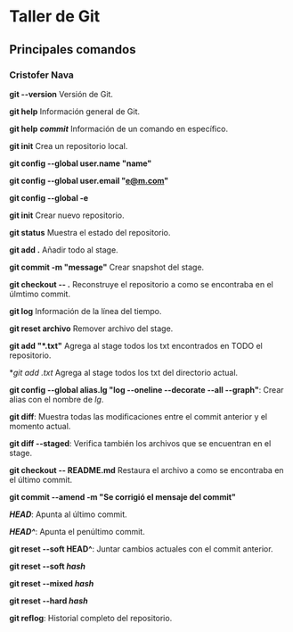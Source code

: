 # Taller de Git
## Principales comandos
### Cristofer Nava

**git --version** Versión de Git.

**git help** Información general de Git.

**git help** ***commit*** Información de un comando en específico.

**git init** Crea un repositorio local.

**git config --global user.name "name"**

**git config --global user.email "e@m.com"**

**git config --global -e**

**git init** Crear nuevo repositorio.

**git status** Muestra el estado del repositorio.

**git add .** Añadir todo al stage.

**git commit -m "message"** Crear snapshot del stage.

**git checkout -- .** Reconstruye el repositorio a como se encontraba en el úlmtimo commit.

**git log** Información de la línea del tiempo.

**git reset archivo** Remover archivo del stage.

**git add "*.txt"** Agrega al stage todos los txt encontrados en TODO el repositorio.

**git add *.txt** Agrega al stage todos los txt del directorio actual.

**git config --global alias.lg "log --oneline --decorate --all --graph"**: Crear alias con el nombre de *lg*.

**git diff**: Muestra todas las modificaciones entre el commit anterior y el momento actual.

**git diff --staged**: Verifica también los archivos que se encuentran en el stage.

**git checkout -- README.md** Restaura el archivo a como se encontraba en el último commit.

**git commit --amend -m "Se corrigió el mensaje del commit"**

***HEAD***: Apunta al último commit.

***HEAD^***: Apunta el penúltimo commit.

**git reset --soft HEAD^**: Juntar cambios actuales con el commit anterior.

**git reset --soft *hash***

**git reset --mixed *hash***

**git reset --hard *hash***

**git reflog**: Historial completo del repositorio.